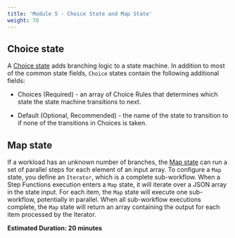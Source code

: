 ```yaml
---
title: 'Module 5 - Choice State and Map State'
weight: 70
---
```


## Choice state
A [Choice state](https://docs.aws.amazon.com/step-functions/latest/dg/amazon-states-language-choice-state.html) adds branching logic to a state machine. In addition to most of the common state fields, `Choice` states contain the following additional fields:

- Choices (Required) - an array of Choice Rules that determines which state the state machine transitions to next.

- Default (Optional, Recommended) - the name of the state to transition to if none of the transitions in Choices is taken.

## Map state 
If a workload has an unknown number of branches, the [Map state](https://docs.aws.amazon.com/step-functions/latest/dg/amazon-states-language-map-state.html) can run a set of parallel steps for each element of an input array. To configure a `Map` state, you define an `Iterator`, which is a complete sub-workflow. When a Step Functions execution enters a `Map` state, it will iterate over a JSON array in the state input. For each item, the `Map` state will execute one sub-workflow, potentially in parallel. When all sub-workflow executions complete, the `Map` state will return an array containing the output for each item processed by the Iterator.

**Estimated Duration: 20 minutes**